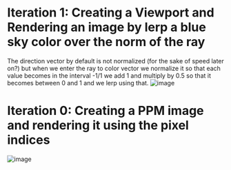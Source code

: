 # Iteration 1: Creating a Viewport and Rendering an image by lerp a blue sky color over the norm of the ray
The direction vector by default is not normalized (for the sake of speed later on?) but when we enter the ray to color vector we normalize it so that each value becomes in the interval -1/1 we add 1 and multiply by 0.5 so that it becomes between 0 and 1 and we lerp using that.
![image](https://github.com/user-attachments/assets/821746f0-c317-47dc-99fb-4a2df1d068d3)
# Iteration 0: Creating a PPM image and rendering it using the pixel indices
![image](https://github.com/user-attachments/assets/86748ea9-0071-4eeb-bb2e-72c4f209500a)
